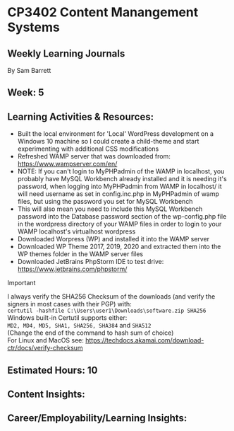 # CP3402 Content Manangement Systems
## Weekly Learning Journals

By Sam Barrett

## Week: 5

## Learning Activities & Resources:
- Built the local environment for 'Local' WordPress development on a Windows 10 machine so I could create a child-theme and start experimenting with additional CSS modifications
- Refreshed WAMP server that was downloaded from: https://www.wampserver.com/en/
- NOTE: If you can't login to MyPHPadmin of the WAMP in localhost, you probably have MySQL Workbench already installed and it is needing it's password, when logging into MyPHPadmin from WAMP in localhost/ it will need username as set in config.inc.php in MyPHPadmin of wamp files, but using the password you set for MySQL Workbench
- This will also mean you need to include this MySQL Workbench password into the Database password section of the wp-config.php file in the wordpress directory of your WAMP files in order to login to your WAMP localhost's virtualhost wordpress
- Downloaded Worpress (WP) and installed it into the WAMP server
- Downloaded WP Theme 2017, 2019, 2020 and extracted them into the WP themes folder in the WAMP server files
- Downloaded JetBrains PhpStorm IDE to test drive: https://www.jetbrains.com/phpstorm/
> [!IMPORTANT]
> I always verify the SHA256 Checksum of the downloads (and verify the signers in most cases with their PGP) with:\
> `certutil -hashfile C:\Users\user1\Downloads\software.zip SHA256`\
> Windows built-in Certutil supports either:\
> `MD2, MD4, MD5, SHA1, SHA256, SHA384` and `SHA512`\
> (Change the end of the command to hash sum of choice)\
> For Linux and MacOS see: https://techdocs.akamai.com/download-ctr/docs/verify-checksum

## Estimated Hours: 10

## Content Insights:


## Career/Employability/Learning Insights:
